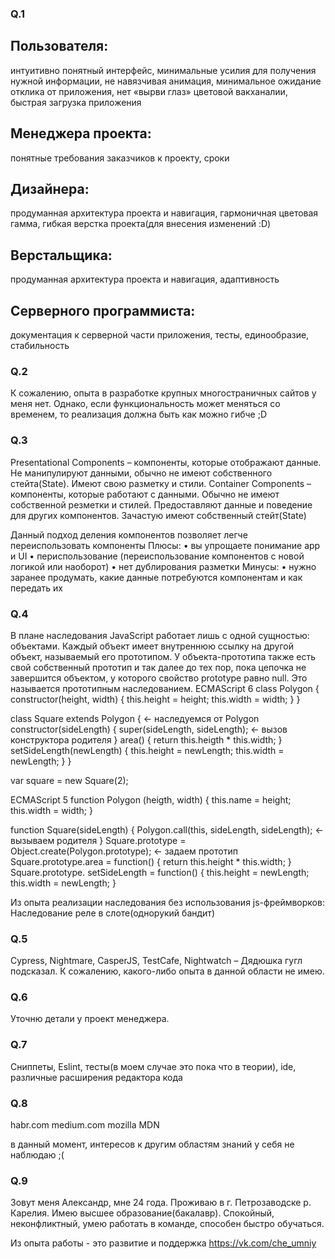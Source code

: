 
### Q.1
## Пользователя: 
интуитивно понятный интерфейс, минимальные усилия для получения нужной информации, не навязчивая анимация, минимальное ожидание отклика от приложения, нет «вырви глаз» цветовой вакханалии, быстрая загрузка приложения
## Менеджера проекта:
понятные требования заказчиков к проекту, сроки
## Дизайнера:
продуманная архитектура проекта и навигация, гармоничная цветовая гамма, гибкая верстка проекта(для внесения изменений :D)
## Верстальщика:
продуманная архитектура проекта и навигация, адаптивность
## Серверного программиста:
документация к серверной части приложения, тесты, единообразие, стабильность

### Q.2
К сожалению, опыта в разработке крупных многостраничных сайтов у меня нет. Однако, если функциональность может меняться со временем, то реализация должна быть как можно гибче ;D

### Q.3
Presentational Components – компоненты, которые отображают данные. Не манипулируют данными, обычно не имеют собственного стейта(State). Имеют свою разметку и стили. 
Container Components – компоненты, которые работают с данными. Обычно не имеют собственной резметки и стилей. Предоставляют данные и поведение для других компонентов. Зачастую имеют собственный стейт(State)

Данный подход деления компонентов позволяет легче переиспользовать компоненты 
Плюсы: 
 • вы упрощаете понимание app и UI 
 • периспользование (переиспользование компонентов с новой логикой или наоборот)
 • нет дублирования разметки
Минусы: 
 • нужно заранее продумать, какие данные потребуются компонентам и как передать их

### Q.4
В плане наследования JavaScript работает лишь с одной сущностью: объектами. Каждый объект имеет внутреннюю ссылку на другой объект, называемый его прототипом. У объекта-прототипа также есть свой собственный прототип и так далее до тех пор, пока цепочка не завершится объектом, у которого свойство prototype равно null. Это называется прототипным наследованием.
ECMAScript 6
class Polygon {
	constructor(height, width) {
		this.height = height;
		this.width = width;
	}
}

class Square extends Polygon {      ← наследуемся от Polygon
	constructor(sideLength) {
		super(sideLength, sideLength);  ← вызов конструктора родителя
	}
	area() {
		return this.heigth * this.width;
	}
	setSideLength(newLength) {
		this.height = newLength;
		this.width = newLength;
	}
}

var square = new Square(2);

ECMAScript 5
function Polygon (heigth, width) {
	this.name = height;
	this.width = width;
}

function Square(sideLength) {
	Polygon.call(this,  sideLength,  sideLength);       ← вызываем родителя
}
Square.prototype = Object.create(Polygon.prototype);  ← задаем прототип
Square.prototype.area = function() {
	return this.height * this.width;
}
Square.prototype. setSideLength = function() {
	this.height = newLength;
	this.width = newLength;
}

Из опыта реализации наследования без использования js-фреймворков:
Наследование реле в слоте(однорукий бандит)

### Q.5
Cypress, Nightmare, CasperJS, TestCafe, Nightwatch – Дядюшка гугл подсказал.
К сожалению, какого-либо опыта в данной области не имею.

### Q.6
Уточню детали у проект менеджера.

### Q.7
Сниппеты, Eslint, тесты(в моем случае это пока что в теории), ide, различные расширения редактора кода
### Q.8
habr.com
medium.com
mozilla MDN

в данный момент, интересов к другим областям знаний у себя не наблюдаю ;(

### Q.9
Зовут меня Александр, мне 24 года. Проживаю в г. Петрозаводске р. Карелия. Имею высшее образование(бакалавр). Спокойный, неконфликтный, умею работать в команде, способен быстро обучаться.

Из опыта работы -  это развитие и поддержка https://vk.com/che_umniy
